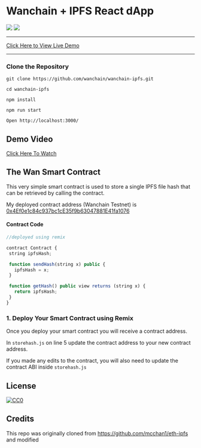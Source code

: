 # Wanchain + IPFS React dApp

[![](https://img.shields.io/badge/project-IPFS-blue.svg?style=flat-square)](http://ipfs.io/)
[![](https://img.shields.io/badge/freenode-%23ipfs-blue.svg?style=flat-square)](http://webchat.freenode.net/?channels=%23ipfs)

<hr>
<a href="http://18.218.197.29:3006/">Click Here to View Live Demo</a>

<hr>


### Clone the Repository

`git clone https://github.com/wanchain/wanchain-ipfs.git`

`cd wanchain-ipfs`

`npm install`

`npm run start`

`Open http://localhost:3000/`

## Demo Video

<a href="https://d3vv6lp55qjaqc.cloudfront.net/items/3o1v0j1g293I0K3o3P0p/wanchain_ipfs.mp4?X-CloudApp-Visitor-Id=2750703">Click Here To Watch</a>
## The Wan Smart Contract
This very simple smart contract is used to store a single IPFS file hash that can be retrieved by calling the contract.

My deployed contract address (Wanchain Testnet) is <a href="http://18.188.125.96/address/0x4Ef0e1c84c937bc1cE35f9b63047881E41fa1076">0x4Ef0e1c84c937bc1cE35f9b63047881E41fa1076</a>

#### Contract Code
````js
//deployed using remix

contract Contract {
 string ipfsHash;

 function sendHash(string x) public {
   ipfsHash = x;
 }

 function getHash() public view returns (string x) {
   return ipfsHash;
 }
}

````

### 1. Deploy Your Smart Contract using Remix
Once you deploy your smart contract you will receive a contract address.

In <code>storehash.js</code> on line 5 update the contract address to your new contract address.

If you made any edits to the contract, you will also need to update the contract ABI inside <code>storehash.js</code>

## License

[![CC0](https://licensebuttons.net/p/zero/1.0/88x31.png)](https://creativecommons.org/publicdomain/zero/1.0/)

## Credits
This repo was originally cloned from https://github.com/mcchan1/eth-ipfs and modified




